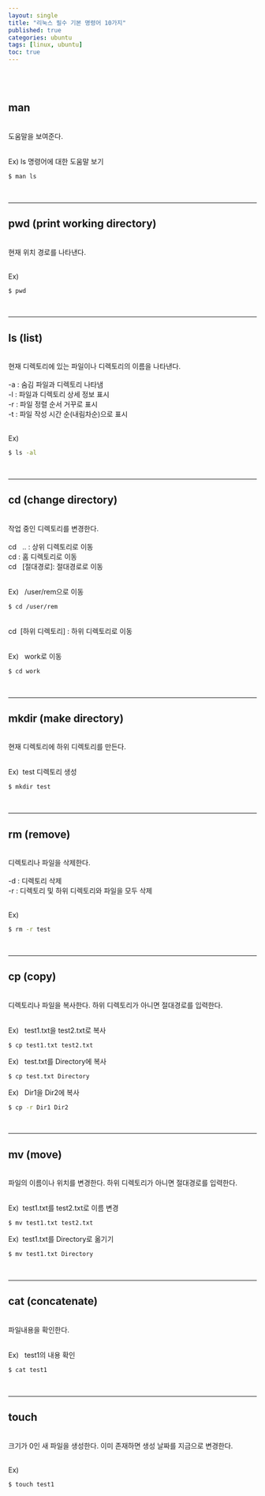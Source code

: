 ```yaml
---
layout: single
title: "리눅스 필수 기본 명령어 10가지"
published: true
categories: ubuntu
tags: [linux, ubuntu]
toc: true
---
```


<br/>
<br/>

## man
<br/>
도움말을 보여준다.
<br/>
<br/>

Ex)&nbsp;ls 명령어에 대한 도움말 보기
```bash
$ man ls
```

<br/>

<hr/>

## pwd (print working directory)
<br/>
현재 위치 경로를 나타낸다.
<br/>
<br/>

Ex)
```bash
$ pwd
```

<br/>

<hr/>

## ls (list)
<br/>
현재 디렉토리에 있는 파일이나 디렉토리의 이름을 나타낸다.
<br/>
<br/>
-a : 숨김 파일과 디렉토리 나타냄<br/>
-l : 파일과 디렉토리 상세 정보 표시<br/>
-r : 파일 정렬 순서 거꾸로 표시<br/>
-t : 파일 작성 시간 순(내림차순)으로 표시<br/>
<br/>

Ex)
```bash
$ ls -al
```

<br/>

<hr/>

## cd (change directory)
<br/>
작업 중인 디렉토리를 변경한다.
<br/>
<br/>
cd &nbsp; .. : 상위 디렉토리로 이동<br/>
cd : 홈 디렉토리로 이동<br/>
cd &nbsp; [절대경로]: 절대경로로 이동<br/>
<br/>

Ex) &nbsp; /user/rem으로 이동
```bash
$ cd /user/rem
```
<br/>
cd &nbsp;[하위 디렉토리] : 하위 디렉토리로 이동<br/>
<br/>

Ex) &nbsp; work로 이동
```bash
$ cd work
```

<br/>

<hr/>

## mkdir (make directory)
<br/>
현재 디렉토리에 하위 디렉토리를 만든다.
<br/>
<br/>

Ex)&nbsp; test 디렉토리 생성
```bash
$ mkdir test
```

<br/>

<hr/>

## rm (remove)
<br/>
디렉토리나 파일을 삭제한다.
<br/>
<br/>
-d : 디렉토리 삭제<br/>
-r : 디렉토리 및 하위 디렉토리와 파일을 모두 삭제
<br/>
<br/>

Ex)
```bash
$ rm -r test
```
 
<br/>

<hr/>

## cp (copy)
<br/>
디렉토리나 파일을 복사한다. 하위 디렉토리가 아니면 절대경로를 입력한다.
<br/>
<br/>

Ex) &nbsp; test1.txt을 test2.txt로 복사
```bash
$ cp test1.txt test2.txt
```
Ex) &nbsp; test.txt를 Directory에 복사
```bash
$ cp test.txt Directory
```
Ex) &nbsp; Dir1을 Dir2에 복사
```bash
$ cp -r Dir1 Dir2
```

<br/>

<hr/>

## mv (move)
<br/>
파일의 이름이나 위치를 변경한다. 하위 디렉토리가 아니면 절대경로를 입력한다.
<br/>
<br/>

Ex) &nbsp;test1.txt를 test2.txt로 이름 변경
```bash
$ mv test1.txt test2.txt
```
Ex) &nbsp;test1.txt를 Directory로 옮기기
```bash
$ mv test1.txt Directory
```

<br/>

<hr/>

## cat (concatenate)
<br/>
파일내용을 확인한다.
<br/>
<br/>

Ex) &nbsp; test1의 내용 확인
```bash
$ cat test1
```

<br/>

<hr/>

## touch
<br/>
크기가 0인 새 파일을 생성한다. 이미 존재하면 생성 날짜를 지금으로 변경한다.
<br/>
<br/>

Ex)
```bash
$ touch test1
```

